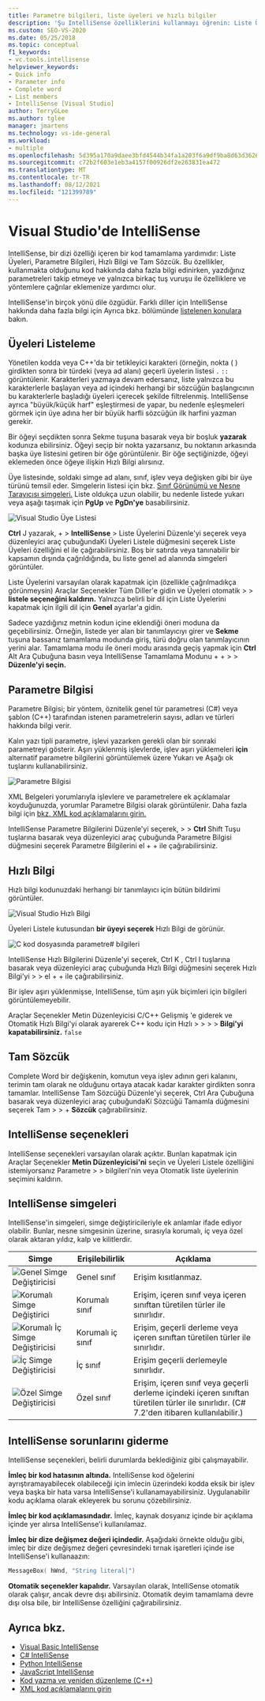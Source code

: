 ```yaml
---
title: Parametre bilgileri, liste üyeleri ve hızlı bilgiler
description: 'Şu IntelliSense özelliklerini kullanmayı öğrenin: Liste Üyeleri, Parametre Bilgileri, Hızlı Bilgi ve Tam Sözcük.'
ms.custom: SEO-VS-2020
ms.date: 05/25/2018
ms.topic: conceptual
f1_keywords:
- vc.tools.intellisense
helpviewer_keywords:
- Quick info
- Parameter info
- Complete word
- List members
- IntelliSense [Visual Studio]
author: TerryGLee
ms.author: tglee
manager: jmartens
ms.technology: vs-ide-general
ms.workload:
- multiple
ms.openlocfilehash: 5d395a170a9daee3bfd4544b34fa1a203f6a9df9ba8d63d36266a7c588838548
ms.sourcegitcommit: c72b2f603e1eb3a4157f00926df2e263831ea472
ms.translationtype: MT
ms.contentlocale: tr-TR
ms.lasthandoff: 08/12/2021
ms.locfileid: "121399789"
---
```

# <a name="intellisense-in-visual-studio"></a>Visual Studio'de IntelliSense

IntelliSense, bir dizi özelliği içeren bir kod tamamlama yardımıdır: Liste Üyeleri, Parametre Bilgileri, Hızlı Bilgi ve Tam Sözcük. Bu özellikler, kullanmakta olduğunu kod hakkında daha fazla bilgi edinirken, yazdığınız parametreleri takip etmeye ve yalnızca birkaç tuş vuruşu ile özelliklere ve yöntemlere çağrılar eklemenize yardımcı olur.

IntelliSense'in birçok yönü dile özgüdür. Farklı diller için IntelliSense hakkında daha fazla bilgi için Ayrıca bkz. bölümünde [listelenen konulara](#see-also) bakın.

## <a name="list-members"></a>Üyeleri Listeleme

Yönetilen kodda veya C++'da bir tetikleyici karakteri (örneğin, nokta ( ) girdikten sonra bir türdeki (veya ad alanı) geçerli üyelerin listesi `.` `::` görüntülenir. Karakterleri yazmaya devam edersanız, liste yalnızca bu karakterlerle başlayan veya ad içindeki  herhangi bir sözcüğün başlangıcının bu karakterlerle başladığı üyeleri içerecek şekilde filtrelenmiş. IntelliSense ayrıca "büyük/küçük harf" eşleştirmesi de yapar, bu nedenle eşleşmeleri görmek için üye adına her bir büyük harfli sözcüğün ilk harfini yazman gerekir.

Bir öğeyi seçdikten sonra Sekme tuşuna basarak veya bir boşluk **yazarak** kodunıza ebilirsiniz. Öğeyi seçip bir nokta yazarsanız, bu noktanın arkasında başka üye listesini getiren bir öğe görüntülenir. Bir öğe seçtiğinizde, öğeyi eklemeden önce öğeye ilişkin Hızlı Bilgi alırsınız.

Üye listesinde, soldaki simge ad alanı, sınıf, işlev veya değişken gibi bir üye türünü temsil eder. Simgelerin listesi için bkz. [Sınıf Görünümü ve Nesne Tarayıcısı simgeleri.](../ide/class-view-and-object-browser-icons.md) Liste oldukça uzun olabilir, bu nedenle listede yukarı veya aşağı taşımak için **PgUp** ve **PgDn'ye** basabilirsiniz.

![Visual Studio Üye Listesi](../ide/media/vs2015_intellisense.png)

**Ctrl** J  yazarak, +    >  **IntelliSense**  >    Liste Üyelerini Düzenle'yi seçerek veya düzenleyici araç çubuğundaKi Üyeleri Listele düğmesini seçerek Liste Üyeleri özelliğini el ile çağırabilirsiniz. Boş bir satırda veya tanınabilir bir kapsamın dışında çağrıldığında, bu liste genel ad alanında simgeleri görüntüler.

Liste Üyelerini varsayılan olarak kapatmak için (özellikle çağrılmadıkça görünmeysin) Araçlar Seçenekler Tüm Diller'e gidin ve Üyeleri otomatik  >    >   **listele seçeneğini kaldırın.** Yalnızca belirli bir dil için Liste Üyelerini kapatmak için ilgili dil için **Genel** ayarlar'a gidin.

Sadece yazdığınız metnin kodun içine eklendiği öneri moduna da geçebilirsiniz. Örneğin, listede yer alan bir tanımlayıcıyı girer ve **Sekme** tuşuna bassanız tamamlama modunda giriş, türü doğru olan tanımlayıcının yerini alar. Tamamlama modu ile öneri modu arasında geçiş yapmak için **Ctrl** Alt Ara Çubuğuna basın veya IntelliSense Tamamlama Modunu +  +    >    >  **Düzenle'yi seçin.**

## <a name="parameter-info"></a>Parametre Bilgisi

Parametre Bilgisi; bir yöntem, öznitelik genel tür parametresi (C#) veya şablon (C++) tarafından istenen parametrelerin sayısı, adları ve türleri hakkında bilgi verir.

Kalın yazı tipli parametre, işlevi yazarken gerekli olan bir sonraki parametreyi gösterir. Aşırı yüklenmiş işlevlerde, işlev aşırı  yüklemeleri **için** alternatif parametre bilgilerini görüntülemek üzere Yukarı ve Aşağı ok tuşlarını kullanabilirsiniz.

![Parametre Bilgisi](../ide/media/vs2015_param_info.png)

XML Belgeleri yorumlarıyla işlevlere ve parametrelere ek açıklamalar koyduğunuzda, yorumlar Parametre Bilgisi olarak görüntülenir. Daha fazla bilgi için [bkz. XML kod açıklamalarını girin.](reference/generate-xml-documentation-comments.md)

IntelliSense Parametre Bilgilerini Düzenle'yi seçerek,  >    >   **Ctrl** Shift Tuşu tuşlarına basarak veya düzenleyici araç çubuğunda Parametre Bilgisi düğmesini seçerek Parametre Bilgilerini el +  + ile çağırabilirsiniz. 

## <a name="quick-info"></a>Hızlı Bilgi

Hızlı bilgi kodunuzdaki herhangi bir tanımlayıcı için bütün bildirimi görüntüler.

![Visual Studio Hızlı Bilgi](../ide/media/vs2015_quick_info.png)

Üyeleri Listele kutusundan **bir üyeyi seçerek** Hızlı Bilgi de görünür.

![C kod dosyasında parametre&#35; bilgileri](../ide/media/vs2015_paraminfo.png)

IntelliSense Hızlı Bilgilerini Düzenle'yi seçerek, Ctrl K , Ctrl I tuşlarına basarak veya düzenleyici araç çubuğunda Hızlı Bilgi düğmesini seçerek Hızlı Bilgi'yi  >    >  el  +   + ile çağırabilirsiniz. 

Bir işlev aşırı yüklenmişse, IntelliSense, tüm aşırı yük biçimleri için bilgileri görüntülemeyebilir.

Araçlar Seçenekler Metin Düzenleyicisi C/C++ Gelişmiş 'e giderek ve Otomatik Hızlı Bilgi'yi olarak ayarerek C++ kodu için Hızlı  >    >    >    >   **Bilgi'yi kapatabilirsiniz.** `false`

## <a name="complete-word"></a>Tam Sözcük

Complete Word bir değişkenin, komutun veya işlev adının geri kalanını, terimin tam olarak ne olduğunu ortaya atacak kadar karakter girdikten sonra tamamlar. IntelliSense Tam Sözcüğü Düzenle'yi seçerek, Ctrl Ara Çubuğuna basarak veya düzenleyici araç çubuğundaKi Sözcüğü Tamamla düğmesini seçerek Tam  >    >    +  **Sözcük** çağırabilirsiniz.

## <a name="intellisense-options"></a>IntelliSense seçenekleri

IntelliSense seçenekleri varsayılan olarak açıktır. Bunları kapatmak için Araçlar Seçenekler **Metin Düzenleyicisi'ni** seçin ve Üyeleri Listele özelliğini istemiyorsanız Parametre  >    >   bilgileri'nin veya Otomatik liste üyelerinin  seçimini kaldırın. 

## <a name="intellisense-icons"></a>IntelliSense simgeleri
IntelliSense'in simgeleri, simge değiştiricileriyle ek anlamlar ifade ediyor olabilir. Bunlar, nesne simgesinin üzerine, sırasıyla korumalı, iç veya özel olarak aktaran yıldız, kalp ve kilitlerdir.

|    Simge    |    Erişilebilirlik    |    Açıklama    |
|------------|--------------------------------|------------------------------------------------------------------------------------------------------------------------------------------------------|
| ![Genel Simge Değiştiricisi](../ide/media/intellisensePublicNoModifier.png)       |    Genel sınıf    |    Erişim kısıtlanmaz.   |
| ![Korumalı Simge Değiştirici](../ide/media/intellisenseProtectedModifier.png)       |    Korumalı sınıf    |    Erişim, içeren sınıf veya içeren sınıftan türetilen türler ile sınırlıdır.    |
| ![Korumalı İç Simge Değiştiricisi](../ide/media/intellisenseProtectedInternalModifier.png)       |    Korumalı iç sınıf    |    Erişim, geçerli derleme veya içeren sınıftan türetilen türler ile sınırlıdır.    |
| ![İç Simge Değiştiricisi](../ide/media/intellisenseInternalModifier.png)       |    İç sınıf    |    Erişim geçerli derlemeyle sınırlıdır.    |
|![Özel Simge Değiştiricisi](../ide/media/intellisensePrivateModifier.png)        |    Özel sınıf    |    Erişim, içeren sınıf veya geçerli derleme içindeki içeren sınıftan türetilen türler ile sınırlıdır. (C# 7.2'den itibaren kullanılabilir.)    |

## <a name="troubleshoot-intellisense"></a>IntelliSense sorunlarını giderme

IntelliSense seçenekleri, belirli durumlarda beklediğiniz gibi çalışmayabilir.

**İmleç bir kod hatasının altında.** IntelliSense kod öğelerini ayrıştıramayabilecek olabileceği için imlecin üzerindeki kodda eksik bir işlev veya başka bir hata varsa IntelliSense'i kullanamayabilirsiniz. Uygulanabilir kodu açıklama olarak ekleyerek bu sorunu çözebilirsiniz.

**İmleç bir kod açıklamasındadır.** İmleç, kaynak dosyanız içinde bir açıklama içinde yer alırsa IntelliSense'i kullanılamaz.

**İmleç bir dize değişmez değeri içindedir.** Aşağıdaki örnekte olduğu gibi, imleç bir dize değişmez değeri çevresindeki tırnak işaretleri içinde ise IntelliSense'i kullanaazın:

```cpp
MessageBox( hWnd, "String literal|")
```

**Otomatik seçenekler kapalıdır.** Varsayılan olarak, IntelliSense otomatik olarak çalışır, ancak devre dışı abilirsiniz. Otomatik deyim tamamlama devre dışı olsa bile, bir IntelliSense özelliğini çağırabilirsiniz.

## <a name="see-also"></a>Ayrıca bkz.

- [Visual Basic IntelliSense](../ide/visual-basic-specific-intellisense.md)
- [C# IntelliSense](../ide/visual-csharp-intellisense.md)
- [Python IntelliSense](../python/editing-python-code-in-visual-studio.md#intellisense)
- [JavaScript IntelliSense](../ide/javascript-intellisense.md)
- [Kod yazma ve yeniden düzenleme (C++)](/cpp/ide/writing-and-refactoring-code-cpp)
- [XML kod açıklamalarını girin](reference/generate-xml-documentation-comments.md)
